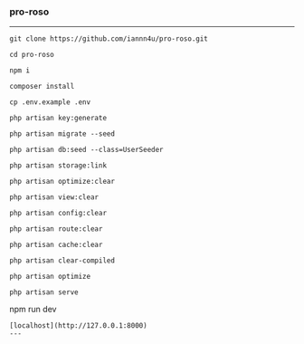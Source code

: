 ### pro-roso
___
```
git clone https://github.com/iannn4u/pro-roso.git
```
```
cd pro-roso
```
```
npm i
```
```
composer install
```
```
cp .env.example .env
```
```
php artisan key:generate
```
```
php artisan migrate --seed
```
```
php artisan db:seed --class=UserSeeder
```
```
php artisan storage:link
```
```
php artisan optimize:clear
```
```
php artisan view:clear
```
```
php artisan config:clear
```
```
php artisan route:clear
```
```
php artisan cache:clear
```
```
php artisan clear-compiled
```
```
php artisan optimize
```
```
php artisan serve
```
npm run dev
```
[localhost](http://127.0.0.1:8000)
---